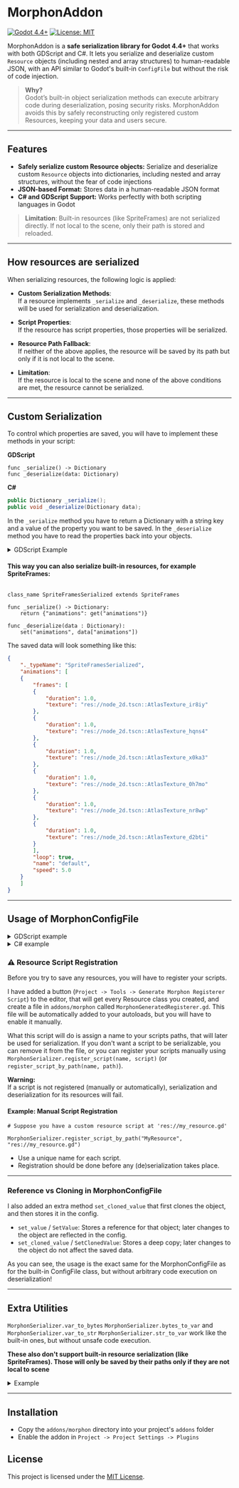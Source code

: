 # MorphonAddon

[![Godot 4.4+](https://img.shields.io/badge/Godot-4.4%2B-blue.svg)](https://godotengine.org/)
[![License: MIT](https://img.shields.io/badge/License-MIT-green.svg)](LICENSE)

MorphonAddon is a **safe serialization library for Godot 4.4+** that works with both GDScript and C#. It lets you serialize and deserialize custom `Resource` objects (including nested and array structures) to human-readable JSON, with an API similar to Godot's built-in `ConfigFile` but without the risk of code injection.

> **Why?**  
> Godot’s built-in object serialization methods can execute arbitrary code during deserialization, posing security risks. MorphonAddon avoids this by safely reconstructing only registered custom Resources, keeping your data and users secure.

---

## Features

- **Safely serialize custom Resource objects:** Serialize and deserialize custom `Resource` objects into dictionaries, including nested and array structures, without the fear of code injections
- **JSON-based Format:** Stores data in a human-readable JSON format
- **C# and GDScript Support:** Works perfectly with both scripting languages in Godot

> **Limitation**:
> Built-in resources (like SpriteFrames) are not serialized directly. If not local to the scene, only their path is stored and reloaded.

---

## How resources are serialized

When serializing resources, the following logic is applied:

- **Custom Serialization Methods**:  
  If a resource implements `_serialize` and `_deserialize`, these methods will be used for serialization and deserialization.

- **Script Properties**:  
  If the resource has script properties, those properties will be serialized.

- **Resource Path Fallback**:  
  If neither of the above applies, the resource will be saved by its path but only if it is not local to the scene.

- **Limitation**:  
  If the resource is local to the scene and none of the above conditions are met, the resource cannot be serialized.

---

## Custom Serialization

To control which properties are saved, you will have to implement these methods in your script:

**GDScript**
```gdscript
func _serialize() -> Dictionary
func _deserialize(data: Dictionary)
```
**C#**
```csharp
public Dictionary _serialize();
public void _deserialize(Dictionary data);
```

In the `_serialize` method you have to return a Dictionary with a string key and a value of the property you want to be saved.
In the `_deserialize` method you have to read the properties back into your objects.

<details>
  <summary>GDScript Example</summary>

  ```gdscript
  class_name Cat extends Resource

  @export var name : String
  @export var age : int
  @export var color : Color

  func _serialize() -> Dictionary:
      return {"color": color}

  func _deserialize(data : Dictionary):
      color = data["color"]
  ```
  In this case only the `color` property will be saved.
</details>

#### This way you can also serialize built-in resources, for example SpriteFrames:

```gdscript

class_name SpriteFramesSerialized extends SpriteFrames

func _serialize() -> Dictionary:
	return {"animations": get("animations")}
	
func _deserialize(data : Dictionary):
	set("animations", data["animations"])
```

The saved data will look something like this:

```json
{
	"._typeName": "SpriteFramesSerialized",
	"animations": [
	{
	    "frames": [
		{
		    "duration": 1.0,
		    "texture": "res://node_2d.tscn::AtlasTexture_ir8iy"
		},
		{
		    "duration": 1.0,
		    "texture": "res://node_2d.tscn::AtlasTexture_hqns4"
		},
		{
		    "duration": 1.0,
		    "texture": "res://node_2d.tscn::AtlasTexture_x0ka3"
		},
		{
		    "duration": 1.0,
		    "texture": "res://node_2d.tscn::AtlasTexture_0h7mo"
		},
		{
		    "duration": 1.0,
		    "texture": "res://node_2d.tscn::AtlasTexture_nr8wp"
		},
		{
		    "duration": 1.0,
		    "texture": "res://node_2d.tscn::AtlasTexture_d2bti"
		}
	    ],
	    "loop": true,
	    "name": "default",
	    "speed": 5.0
	}
	]
}
```

---

## Usage of MorphonConfigFile

<details>
<summary>GDScript example</summary>
First let's create a custom Resource script:
    
```gdscript
class_name Animal extends Resource

@export var Name : String
@export var Age : int

func speak:
	print("speak")
```

And then let's create a class named Cat that extends Animal:

```gdscript
class_name Cat extends Animal

@export var color : Color

func speak():
	print("meow")
```

Now lets save it with a MorphonConfigFile!
Actually, lets save a whole array of Animals!

```gdscript
extends Node

@export var AnimalList : Array[Animal]

func _ready() -> void:
	var config := MorphonConfigFile.new()
	config.set_value("Player", "Pets", AnimalList)
	config.save("user://save.json")
	  
	config.clear()
	config.load("user://save.json")
	
	for i in config.get_value("Player", "Pets") as Array[Animal]:
		i.speak()
		print(i.Name)
		print(i.Age)
```

After adding some animals to the array from the editor and running the code, we get this in the output:
  
```
speak
Dog
7
meow
Kitty
1
```

And the save file looks like this:
```json
{
    "Player": {
        "Pets": [
            {
                "._typeName": "Animal",
                "Age": 7,
                "Name": "Dog"
            },
            {
                "._typeName": "Cat",
                "Age": 1,
                "Name": "Kitty",
                "color": {
                    "args": [
                        1.0,
                        1.0,
                        0.482353001832962,
                        1.0
                    ],
                    "type": "Color"
                }
            }
        ]
    }
}
```

</details>

<details>
<summary>C# example</summary>
First let's create a custom Resource script:
    
```csharp
using Godot;

[GlobalClass]
public partial class Vehicle : Resource
{
    [Export] public string brand;
    [Export] public Color color;

    public override string ToString()
    {
        return $"{brand}: {color}";
    }
}
```

And then let's create a class named Car that inherits from Vehicle:

```csharp
using Godot;

[GlobalClass]
public partial class Car : Vehicle
{
    [Export] public int year;

    public override string ToString()
    {
        return $"{brand}: {color}, {year}";
    }
}
```

Now lets save an array of Vehicles with a MorphonConfigFile!

```csharp
using System.Linq;
using Godot;
using Godot.Collections;

public partial class TestCsharp : Node
{
    [Export] Vehicle[] vehicles;

    public override void _Ready()
    {
        MorphonConfigFile config = new();

        config.SetValue("Data", "Vehicles", vehicles);
        config.Save("user://csharpSave.json");

        config.Clear();
        config.Load("user://csharpSave.json");

        Vehicle[] loadedVehicles = config.GetValue("Data", "Vehicles").AsGodotObjectArray<Vehicle>();

        foreach (Vehicle vehicle in loadedVehicles)
        {
            GD.Print(vehicle.ToString());
        }
    }
}

```

After adding some vehicles to the array from the editor and running the code, we get this in the output:
  
```
Ford: (6.73831E-07, 0.752693, 0.752693, 1), 2004
Lamborghini: (0, 0.564706, 0, 0.615686)
Mazda: (0.8, 0, 0, 1), 1989
```

And the save file looks like this:
```json
{
    "Data": {
        "Vehicles": [
            {
                "._typeName": "Car",
                "brand": "Ford",
                "color": {
                    "args": [
                        0.000000673830982123036,
                        0.752692997455597,
                        0.752692997455597,
                        1.0
                    ],
                    "type": "Color"
                },
                "year": 2004
            },
            {
                "._typeName": "Vehicle",
                "brand": "Lamborghini",
                "color": {
                    "args": [
                        0.0,
                        0.564706027507782,
                        0.0,
                        0.615685999393463
                    ],
                    "type": "Color"
                }
            },
            {
                "._typeName": "Car",
                "brand": "Mazda",
                "color": {
                    "args": [
                        0.800000011920929,
                        0.0,
                        0.0,
                        1.0
                    ],
                    "type": "Color"
                },
                "year": 1989
            }
        ]
    }
}
```

</details>

### ⚠️ Resource Script Registration

Before you try to save any resources, you will have to register your scripts.

I have added a button (`Project -> Tools -> Generate Morphon Registerer Script`) to the editor, that will get every Resource class you created, and create a file in `addons/morphon` called `MorphonGeneratedRegisterer.gd`.
This file will be automatically added to your autoloads, but you will have to enable it manually.

What this script will do is assign a name to your scripts paths, that will later be used for serialization.
If you don't want a script to be serializable, you can remove it from the file, or you can register your scripts manually using `MorphonSerializer.register_script(name, script)` (or `register_script_by_path(name, path)`).

**Warning:**  
If a script is not registered (manually or automatically), serialization and deserialization for its resources will fail.

#### Example: Manual Script Registration

```gdscript
# Suppose you have a custom resource script at 'res://my_resource.gd'

MorphonSerializer.register_script_by_path("MyResource", "res://my_resource.gd")
```

- Use a unique name for each script.
- Registration should be done before any (de)serialization takes place.

---

### Reference vs Cloning in MorphonConfigFile

I also added an extra method `set_cloned_value` that first clones the object, and then stores it in the config. 

- `set_value` / `SetValue`: Stores a reference for that object; later changes to the object are reflected in the config.
- `set_cloned_value` / `SetClonedValue`: Stores a deep copy; later changes to the object do not affect the saved data.

As you can see, the usage is the exact same for the MorphonConfigFile as for the built-in ConfigFile class, but without arbitrary code execution on deserialization!

---

## Extra Utilities

`MorphonSerializer.var_to_bytes` `MorphonSerializer.bytes_to_var` and `MorphonSerializer.var_to_str` `MorphonSerializer.str_to_var` work like the built-in ones, but without unsafe code execution.

**These also don't support built-in resource serialization (like SpriteFrames). Those will only be saved by their paths only if they are not local to scene**

<details>
<summary>Example</summary>

```gdscript
extends Node

@export var AnimalList: Array[Animal]

func _ready() -> void:
    print(MorphonSerializer.var_to_str(AnimalList))
```
</details>

---

## Installation

- Copy the `addons/morphon` directory into your project's `addons` folder
- Enable the addon in `Project -> Project Settings -> Plugins`

## License

This project is licensed under the [MIT License](LICENSE).
